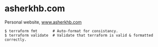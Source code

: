 # asherkhb.com

Personal website, www.asherkhb.com


```
$ terraform fmt       # Auto-format for consistancy.
$ terraform validate  # Validate that terraform is valid & formatted correctly.